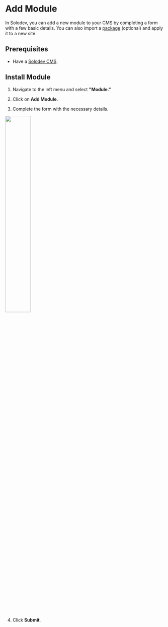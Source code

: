 # Add Module

In Solodev, you can add a new module to your CMS by completing a form with a few basic details. You can also import a [package](/modules/) (optional) and apply it to a new site.

## Prerequisites

- Have a [Solodev CMS](/quickstart).

## Install Module

1. Navigate to the left menu and select **"Module."**

2. Click on **Add Module**.

3. Complete the form with the necessary details.

<img src="/static/images/modules/add-module.jpg" style="width: 40%; margin-bottom: 20px;">

4. Click <span class="text-orange">**Submit**</span>.
